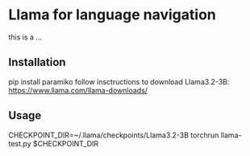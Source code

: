 # Llama for language navigation

this is a ...

## Installation
pip install paramiko
follow insctructions to download Llama3.2-3B: https://www.llama.com/llama-downloads/ 

## Usage
CHECKPOINT_DIR=~/.llama/checkpoints/Llama3.2-3B
torchrun llama-test.py $CHECKPOINT_DIR